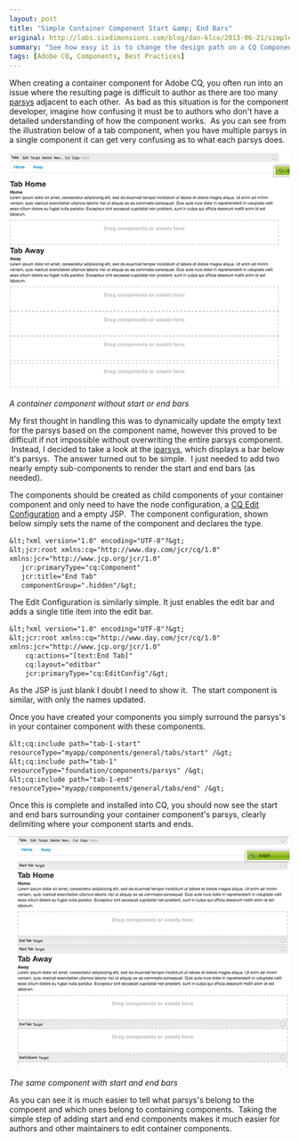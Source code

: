 ```yaml
---
layout: post
title: "Simple Container Component Start &amp; End Bars"
original: http://labs.sixdimensions.com/blog/dan-klco/2013-06-21/simple-container-component-start-end-bars
summary: "See how easy it is to change the design path on a CQ Component"
tags: [Adobe CQ, Components, Best Practices]
---
```


When creating a container component for Adobe CQ, you often run into an issue where the resulting page is difficult to author as there are too many [parsys](http://wem.help.adobe.com/enterprise/en_US/10-0/wem/wcm/default_components.html#Paragraph%20System%20(parsys)) adjacent to each other. &nbsp;As bad as this situation is for the component developer, imagine how confusing it must be to authors who don't have a detailed understanding of how the component works. &nbsp;As you can see from the illustration below of a tab component, when you have multiple parsys in a single component it can get very confusing as to what each parsys does. &nbsp;

![A component with no start or end bars][2]

*A container component without start or end bars*

My first thought in handling this was to dynamically update the empty text for the parsys based on the component name, however this proved to be difficult if not impossible without overwriting the entire parsys component. &nbsp;Instead, I decided to take a look at the [iparsys][3], which displays a bar below it's parsys. &nbsp;The answer turned out to be simple. &nbsp;I just needed to add two nearly empty sub-components to render the start and end bars (as needed).

The components should be created as child components of your container component and only need to have the node configuration, a [CQ Edit Configuration][4] and a empty JSP. &nbsp;The component configuration, shown below simply sets the name of the component and declares the type.

    &lt;?xml version="1.0" encoding="UTF-8"?&gt;
    &lt;jcr:root xmlns:cq="http://www.day.com/jcr/cq/1.0" xmlns:jcr="http://www.jcp.org/jcr/1.0"
       jcr:primaryType="cq:Component"
       jcr:title="End Tab"
       componentGroup=".hidden"/&gt;

The Edit Configuration is similarly simple. It just enables the edit bar and adds a single title item into the edit bar.

    &lt;?xml version="1.0" encoding="UTF-8"?&gt;
    &lt;jcr:root xmlns:cq="http://www.day.com/jcr/cq/1.0" xmlns:jcr="http://www.jcp.org/jcr/1.0"
        cq:actions="[text:End Tab]"
        cq:layout="editbar"
        jcr:primaryType="cq:EditConfig"/&gt;

As the JSP is just blank I doubt I need to show it. &nbsp;The start component is similar, with only the names updated. &nbsp;

Once you have created your components you simply surround the parsys's in your container component with these components.
 
    &lt;cq:include path="tab-1-start" resourceType="myapp/components/general/tabs/start" /&gt;
    &lt;cq:include path="tab-1" resourceType="foundation/components/parsys" /&gt;
    &lt;cq:include path="tab-1-end" resourceType="myapp/components/general/tabs/end" /&gt;

Once this is complete and installed into CQ, you should now see the start and end bars surrounding your container component's parsys, clearly delimiting where your component starts and ends.

![The same component with start and end bars][5]

*The same component with start and end bars*

As you can see it is much easier to tell what parsys's belong to the compoent and which ones belong to containing components. &nbsp;Taking the simple step of adding start and end components makes it much easier for authors and other maintainers to edit container components.

   [2]: /images/posts/2013-06-21-simple-container-component-start-end-bars/no-start-end-bars.png
   [3]: http://wem.help.adobe.com/enterprise/en_US/10-0/wem/wcm/default_components.html#Inheritance%20Paragraph%20System%20(iparsys) (Documentation on Adobe CQ's Inheritance Parsys Component)
   [4]: http://dev.day.com/docs/en/cq/current/developing/components/edit_config.html (The Adobe CQ Edit Configuration Documentation)
   [5]: /images/posts/2013-06-21-simple-container-component-start-end-bars/with-start-end-bars.png
  